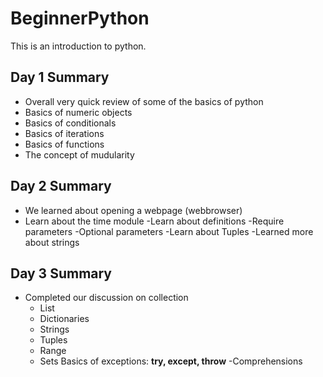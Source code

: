 # BeginnerPython
This is an introduction to python.

## Day 1 Summary
- Overall very quick review of some of the basics of python
- Basics of numeric objects
- Basics of conditionals
- Basics of iterations
- Basics of functions
- The concept of mudularity

## Day 2 Summary
- We learned about opening a webpage (webbrowser)
- Learn about the time module
-Learn about definitions
    -Require parameters
    -Optional parameters
-Learn about Tuples
-Learned more about strings


## Day 3 Summary
- Completed our discussion on collection
    - List
    - Dictionaries
    - Strings
    - Tuples
    - Range
    - Sets
Basics of exceptions: **try, except, throw**
-Comprehensions